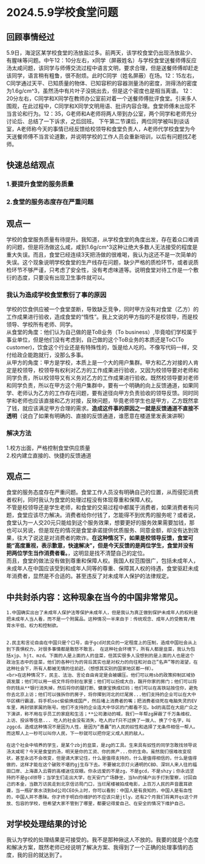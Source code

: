 # 2024.5.9学校食堂问题
## 回顾事情经过
5.9日，海淀区某学校食堂的汤放盐过多。前两天，该学校食堂仍出现汤放盐少、有腥味等问题。中午12：10分左右，x同学（屏蔽姓名）与学校食堂送餐师傅反应汤太咸问题，该同学与师傅交流过程中语言文明，要求合理，但是送餐师傅却赶走该同学，语言稍有粗鲁，很不耐烦。此时C同学（姓名屏蔽）在场。12：15左右，C同学通过天平、已知质量的物体、已知容积的容器测量汤的密度，测得汤的密度为1.6g/cm^3，虽然汤中有片叶子没挑出去，但是这个密度也是相当离谱。
12：20分左右，C同学和X同学在教师办公室前对着一个送餐师傅批评食堂。引来多人围观，在此过程中，C同学和X同学文明用语、批评内容合理。食堂师傅未出现不当言论和行为。12：35，G老师和A老师将两人带到办公室，两个同学和老师充分讨论后、总结了一下诉求，之后回班。
下午第二节课后，两位同学被叫到谈话室，A老师称今天的事情已经反馈给校领导和食堂负责人，A老师代学校食堂为今天送餐师傅不当言论道歉，并说明学校的工作人员会重新培训，以后有问题找Z老师。
## 快速总结观点
### 1.要提升食堂的服务质量
### 2.食堂的服务态度存在严重问题

## 观点一
学校的食堂服务质量有待提升。我知道，从学校食堂的角度出发，存在着众口难调的问题，但是将汤做这么咸，咸到1.6g/cm^3这种让绝大多数人无法接受的程度是重大失误。而且，食堂已经连续3天把汤做的很难喝，我认为这还不是一次简单的失误。这个现象说明学校食堂的生产线存在问题，缺少严格的质检环节，或者说质检环节不够严谨，只考虑了安全性，没有考虑味道等。说明食堂对待工作是一个敷衍的态度，只要没有出现卫生事件就可以。
### 我认为造成学校食堂敷衍了事的原因
学校的饮食供应被一个食堂垄断，导致缺乏竞争，同时甲方没有对食堂（乙方）的工作成果进行验收，造成食堂的“惰性”。我上文说的甲方指的不是校领导，而是校领导、学校所有老师、同学。<br>
从食堂的角度：他们认为自己做的是ToB业务（To business）,毕竟咱们学校属于事业单位，但是他们没有考虑到，自己做的这个ToB业务的本质还是ToC(To customer)，饮食这个行业还是有特殊性的，饭是给人吃的。不像写代码一样，交付给政企能跑就行，没那么多事。<br>
从甲方的角度：甲方是学校，本质上是一个大的用户集群。甲方和乙方对接的人肯定是校领导，校领导有权利对乙方的工作成果进行验收，又因为校领导要对老师和同学负责，所以校领导又有义务对乙方的工作成果进行验收。既然校领导要对老师和同学负责，所以在甲方这个用户集群中，要有一个明确的向上反馈通道，如果同学、老师认为乙方的工作存在问题，要有途径向甲方负责验收的领导反馈。同时同学和老师也应该直接和乙方对接，反映问题，毕竟老师学生也是甲方，乙方既然拿了钱，就应该满足甲方合理的需求。<b>造成这件事的原因之一就是反馈通道不直接不透明</b>（说白了如果有明确的、直接的反馈通道，谁愿意在楼道里发表演讲啊）

### 解决方法
1.校方出面，严格控制食堂供应质量  
2.校内建立直接的、快捷的反馈通道

## 观点二
食堂的服务态度存在严重问题。食堂工作人员没有明确自己的位置，从而侵犯消费者权利，同时我认为食堂的处理过程没有体现尊重和保障人权。  
不管是校领导还是学生老师，和食堂的交易过程中都属于消费者，如果消费者有问题，食堂应该尽力解决。消费者给你付钱了，怎能得不到优秀的服务呢？或者说，食堂认为一人交20元只能给到这个服务效果，想要更好的服务效果需要加钱，那也可以另说，但是现在的情况是食堂承诺提供优质服务、同意金额，却没有达到效果，往大了说这是对消费者的欺诈。<b>在这种情况下，如果是校领导反馈，食堂可能“高度重视，表示歉意，快速解决”，但是今天反馈的是两位学生，食堂并没有把两位学生当作消费者看。</b>，这明显是找不清楚自己的定位。
<br>
而且，食堂的做法没有做到尊重和保障人权。我国人权范围很广，包括未成年人，未成年人在中国应该受到和成年人同等的尊重、保障其人权的待遇，食堂驱赶未成年消费者，显然是不合适的。甚至违反了对未成年人保护的法律规定。

## 中共封杀内容：这种现象在当今的中国非常常见。
    1.中国确实出台了未成年人保护法等保护未成年人，但是我认为真正做到保护未成年人的权利是把未成年人当人看，而不是一个附属品。这种情况一半来自于：传统观念、成年人的受教育/教育水平低、权力和控制欲。

  
    2.民主和言论自由在中国只是个口号，由于gcd对民众的一定程度上的压制，造成中国社会从上到下畏惧权力，对很多事情都是敢怒不敢言。 在这种社会环境下，所有人都是韭菜，我认为包括xjp、hjt、mzd。下面的人是上面的人的韭菜，但其实很多人没想到的是上面的人也是这个政治生态中的韭菜，他们的各种行为的背后其实也是对权力的向往和对自己”名声”等的渴望，在这种社会下，所有人都被无情的往前赶。（想想其实别的国家地区都一样）。
    <br>在这种情况下，民主、法治、言论自由肯定是会被碾压。他们可以用sb的政策抑制区域协调发展；他们可以用一纸文件将你封在家里；他们可以扮成大白，踹开你家的房门；他们可以将你的钱从**银行消失掉，然后将你的腿打断、健康宝换成红码；他们可以在高铁站按住你，避免你去北京上访；他们可以强拆你的房子，将你撵到河北的烂尾房...他们支持的企业可以在大中华区横行霸道，将手机soc偷偷换成国产，然后堵上消费者的嘴；把消费者烧死在电脑失灵的EV车里，再封锁家属的账号。他们不支持的企业连大中华区的门都看不见。bd的高层在大庭广众之下演讲，称不用在乎员工的家庭和生活；**公司激动的喊，我们一年帮zg屏蔽了千万条维权、上访、投诉等信息... 吃人的社会没有消失，吃人的zf只不过换了一拨人、换了个名字，叫zggcd。造成这种情况不是因为人性，是因为“愚蠢”的人民的奴性和选择了无条件相信一帮人。而这帮人上一秒可以叫你人民，下一秒就可以把你定义成人民的敌人。
      
    在这个社会中培养的学生，是某个zbj的韭菜，是zg的工具。生来具有奴性的同学怎敢找领导说汤太咸呢？今天是食堂的汤，明天是你的工资、你的房产...你的生命。虽然我们很难改变现状，甚至永远不会改变，但是请大家记住，什么是值得支持的，什么是值得相信的，什么是值得做的，这样才能在这个破败不堪的gj生存下去。不要被北京灯火通明的CBD、深圳人来人往的福田口岸、上海直入云霄的高楼迷住双眼。你永远爱的不是zg，不是gcd，不是shzy；你永远坚持的不是gcd领导；当学生们走出大学，在天安门广场静坐，当hn的储户出手打到警察，讨回自己的本金，当数万访民走到北京信访局门口，当烂尾楼被拍成电影，上百万人民的声音震耳欲聋，当一瓶矿泉水浇到bd公司CEO头上时，你可以看到：中国人是有良知的，中国人是有血性的，中国人并不愚昧。你才终于明白你维护的不应该只是jtly。还有2个月我们将离开qs这个开放、包容的学校，但希望大家不管到了哪里，都要记得爱自己、在安全的情况下维护自己。

## 对学校处理结果的讨论
我认为学校的处理结果是可接受的。我不是那种揪这人不放的。我要的就是个态度和解决方案，既然老师已经说明了解决方案、我得到了一个正确的处理事情的态度，我的目的就达到了。
